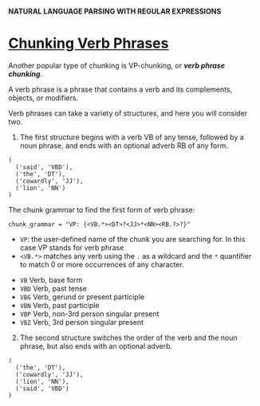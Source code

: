 #### NATURAL LANGUAGE PARSING WITH REGULAR EXPRESSIONS
# [Chunking Verb Phrases](https://www.codecademy.com/paths/build-chatbots-with-python/tracks/rule-based-chatbots/modules/nlp-language-parsing/lessons/nlp-regex-parsing-intro/exercises/chunking-verb-phrases)
Another popular type of chunking is VP-chunking, or ***verb phrase chunking***.

A verb phrase is a phrase that contains a verb and its complements, objects, or modifiers.

Verb phrases can take a variety of structures, and here you will consider two. 
1. The first structure begins with a verb VB of any tense, followed by a noun phrase, and ends with an optional adverb RB of any form.
```
(
  ('said', 'VBD'), 
  ('the', 'DT'), 
  ('cowardly', 'JJ'), 
  ('lion', 'NN')
)
```
The chunk grammar to find the first form of verb phrase:
```
chunk_grammar = "VP: {<VB.*><DT>?<JJ>*<NN><RB.?>?}"
```
* `VP`: the user-defined name of the chunk you are searching for. In this case VP stands for verb phrase
* `<VB.*>` matches any verb using the `.` as a wildcard and the `*` quantifier to match 0 or more occurrences of any character.
- `VB`	Verb, base form
-	`VBD`	Verb, past tense
-	`VBG`	Verb, gerund or present participle
-	`VBN`	Verb, past participle
-	`VBP`	Verb, non-3rd person singular present
-	`VBZ`	Verb, 3rd person singular present
2. The second structure switches the order of the verb and the noun phrase, but also ends with an optional adverb.
```
(
  ('the', 'DT'), 
  ('cowardly', 'JJ'), 
  ('lion', 'NN'),
  ('said', 'VBD')
)
```

